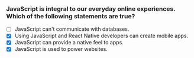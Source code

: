 ### JavaScript is integral to our everyday online experiences. Which of the following statements are true?

- [ ] JavaScript can't communicate with databases.
- [x] Using JavaScript and React Native developers can create mobile apps.
- [x] JavaScript can provide a native feel to apps.
- [x] JavaScript is used to power websites.​
